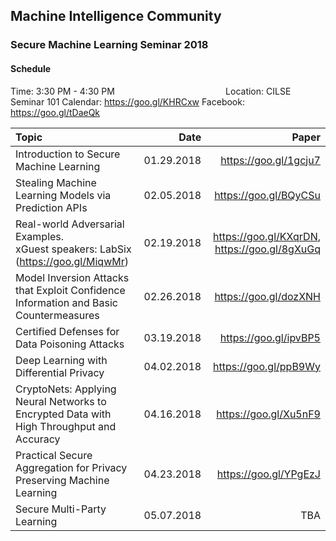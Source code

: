 ## Machine Intelligence Community 
### Secure Machine Learning Seminar 2018

#### Schedule
Time: 3:30 PM - 4:30 PM &nbsp;&nbsp;&nbsp;&nbsp;&nbsp;&nbsp;&nbsp;&nbsp;&nbsp;&nbsp;&nbsp;&nbsp;&nbsp;&nbsp;&nbsp;&nbsp;&nbsp;&nbsp;&nbsp;&nbsp;&nbsp;&nbsp;&nbsp;&nbsp;&nbsp;&nbsp;&nbsp;&nbsp;&nbsp;&nbsp;&nbsp;&nbsp;&nbsp;&nbsp;&nbsp;&nbsp;&nbsp;&nbsp;&nbsp;&nbsp;&nbsp;&nbsp;&nbsp; 
Location: CILSE Seminar 101
Calendar: https://goo.gl/KHRCxw
Facebook: https://goo.gl/tDaeQk

| Topic                       				    				    				    	| Date        | Paper                 |
|:------------------------------------------------------------------------------------------| -----------:| ---------------------:|
| Introduction to Secure Machine Learning                                                   | 01.29.2018  | https://goo.gl/1gcju7 | 
| Stealing Machine Learning Models via Prediction APIs                                      | 02.05.2018  | https://goo.gl/BQyCSu |
| Real-world Adversarial Examples. <br />xGuest speakers: LabSix (https://goo.gl/MiqwMr)           | 02.19.2018  | https://goo.gl/KXqrDN, https://goo.gl/8gXuGq |
| Model Inversion Attacks that Exploit Confidence Information and Basic Countermeasures     | 02.26.2018  | https://goo.gl/dozXNH |
| Certified Defenses for Data Poisoning Attacks                                             | 03.19.2018  | https://goo.gl/ipvBP5 |
| Deep Learning with Differential Privacy                                                   | 04.02.2018  | https://goo.gl/ppB9Wy |
| CryptoNets: Applying Neural Networks to Encrypted Data with High Throughput and Accuracy  | 04.16.2018  | https://goo.gl/Xu5nF9 |
| Practical Secure Aggregation for Privacy Preserving Machine Learning            			| 04.23.2018  | https://goo.gl/YPgEzJ |
| Secure Multi-Party Learning                  												| 05.07.2018  | TBA				      |
